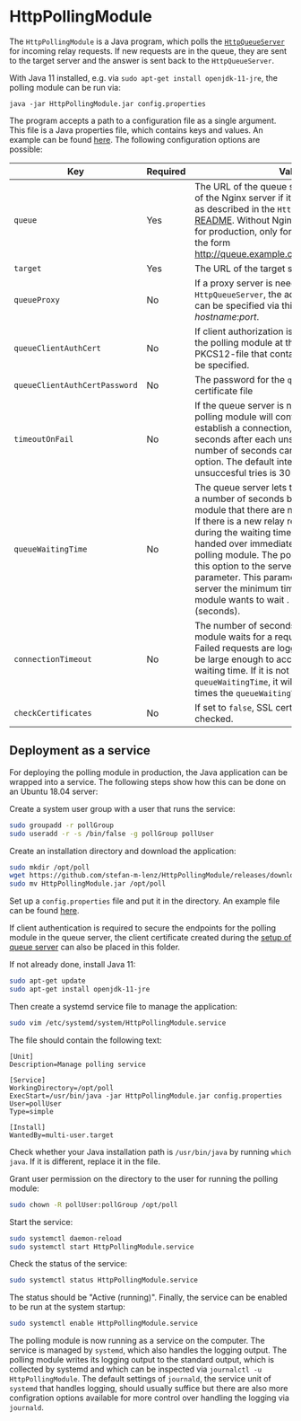 # HttpPollingModule

The `HttpPollingModule` is a Java program, which polls the [`HttpQueueServer`](https://github.com/stefan-m-lenz/HttpQueueServer) for incoming relay requests.
If new requests are in the queue, they are sent to the target server and the answer is sent back to the `HttpQueueServer`.

With Java 11 installed, e.g. via `sudo apt-get install openjdk-11-jre`, the polling module can be run via:

```
java -jar HttpPollingModule.jar config.properties
```

The program accepts a path to a configuration file as a single argument.
This file is a Java properties file, which contains keys and values.
An example can be found [here](config.properties.example).
The following configuration options are possible:

|Key|Required|Value|
|-|-|-|
|`queue`|Yes|The URL of the queue server. This is the URL of the Nginx server if it has been configured as described in the `HttpQueueServer` [README](https://github.com/stefan-m-lenz/HttpQueueServer#install-and-configure-nginx-as-reverse-proxy). Without Nginx (not recommended for production, only for testing), the URL is of the form http://queue.example.com/HttpQueueServer/. |
|`target`|Yes|The URL of the target server.|
|`queueProxy`|No|If a proxy server is needed to access the `HttpQueueServer`, the address of the proxy can be specified via this argument in the form *hostname*:*port*.|
|`queueClientAuthCert`|No|If client authorization is used to authenticate the polling module at the queue, the path to a PKCS12-file that contains the certificate can be specified.|
|`queueClientAuthCertPassword`|No|The password for the `queueClientAuthCert` certificate file|
|`timeoutOnFail`|No|If the queue server is not reachable, the polling module will continously retry to establish a connection, pausing a number of seconds after each unsuccesful try. The number of seconds can be specified via this option. The default interval between unsuccesful tries is 30 seconds.|
|`queueWaitingTime`|No|The queue server lets the polling module wait a number of seconds before it tells the polling module that there are no new relay requests. If there is a new relay request coming in during the waiting time, the request can be handed over immediately to the waiting polling module. The polling module passes this option to the server via a query parameter. This parameter tells the queue server the minimum time that the polling module wants to wait . The default value is 30 (seconds).|
|`connectionTimeout`|No|The number of seconds that the polling module waits for a request to be answered. Failed requests are logged. The value must be large enough to account for the queue waiting time. If it is not more than twice the `queueWaitingTime`, it will be adjusted to three times the `queueWaitingTime`.|
|`checkCertificates`|No|If set to `false`, SSL certificates will not be checked.|

## Deployment as a service

For deploying the polling module in production, the Java application can be wrapped into a service.
The following steps show how this can be done on an Ubuntu 18.04 server:

Create a system user group with a user that runs the service:

```bash
sudo groupadd -r pollGroup
sudo useradd -r -s /bin/false -g pollGroup pollUser
```

Create an installation directory and download the application:

```bash
sudo mkdir /opt/poll
wget https://github.com/stefan-m-lenz/HttpPollingModule/releases/download/v1.0.1/HttpPollingModule.jar
sudo mv HttpPollingModule.jar /opt/poll
```

Set up a `config.properties` file and put it in the directory.
An example file can be found [here](config.properties.example).

If client authentication is required to secure the endpoints for the polling module in the queue server,
the client certificate created during the [setup of queue server](https://github.com/stefan-m-lenz/HttpQueueServer#install-and-configure-nginx-as-reverse-proxy) can also be placed in this folder.

If not already done, install Java 11:

```bash
sudo apt-get update
sudo apt-get install openjdk-11-jre
```

Then create a systemd service file to manage the application:

```bash
sudo vim /etc/systemd/system/HttpPollingModule.service
```

The file should contain the following text:

```
[Unit]
Description=Manage polling service

[Service]
WorkingDirectory=/opt/poll
ExecStart=/usr/bin/java -jar HttpPollingModule.jar config.properties
User=pollUser
Type=simple

[Install]
WantedBy=multi-user.target
```

Check whether your Java installation path is `/usr/bin/java` by running `which java`.
If it is different, replace it in the file.

Grant user permission on the directory to the user for running the polling module:

```bash
sudo chown -R pollUser:pollGroup /opt/poll
```

Start the service:

```bash
sudo systemctl daemon-reload
sudo systemctl start HttpPollingModule.service
```

Check the status of the service:

```bash
sudo systemctl status HttpPollingModule.service
```

The status should be "Active (running)".
Finally, the service can be enabled to be run at the system startup:

```bash
sudo systemctl enable HttpPollingModule.service
```

The polling module is now running as a service on the computer.
The service is managed by `systemd`, which also handles the logging output.
The polling module writes its logging output to the standard output, which is collected by systemd and which can be inspected via
`journalctl -u HttpPollingModule`.
The default settings of `journald`, the service unit of `systemd` that handles logging, should usually suffice but there are also more configration options available for more control over handling the logging via `journald`.